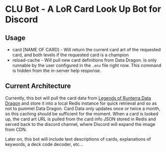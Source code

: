 # CLU Bot - A LoR Card Look Up Bot for Discord

## Usage

  * card [NAME OF CARD] - Will return the current card art of the requested card, and both levels if the requested card is a champion
  * reload-cache - Will pull new card definitions from Data Dragon.  Is only runnable by the user configured in the `.env` file right now.  This command is hidden from the in-server help response.

## Current Architecture

Currently, this bot will pull the card data from [Legends of Runterra Data Dragon](https://developer.riotgames.com/docs/lor#data-dragon_core-bundles) and store it into a local Redis instance for quick retrieval and so as not to pummel Data Dragon.  Card Data only updates once or twice a month, so this caching should be sufficient for the moment.  When a card is looked up, the card art URL is pulled from the card info JSON stored in Redis and served back to the discord channel, where Discord will expand the image from CDN.

Later on, this bot will include text descriptions of cards, explanations of keywords, a deck code decoder, etc...